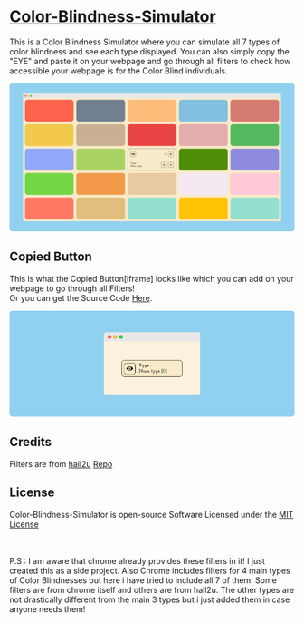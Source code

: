 # [Color-Blindness-Simulator](https://praashoo7.github.io/Photo-Gallery-React/)

This is a Color Blindness Simulator where you can simulate all 7 types of color blindness and see each type displayed. You can also simply copy the "EYE" and paste it on your webpage and go through all filters to check how accessible your webpage is for the Color Blind individuals.

![Readme Image](ReadMe-Images/Color-Blindness-Simulator.png)

## Copied Button

This is what the Copied Button[iframe] looks like which you can add on your webpage to go through all Filters!<br>
Or you can get the Source Code [Here](https://praashoo7.github.io/Color-Blindness-Simulator/Button/index.html).

![Copied Code Image](ReadMe-Images/Copied-Code.png)

## Credits

Filters are from [hail2u](https://github.com/hail2u) [Repo](https://github.com/hail2u/color-blindness-emulation)

## License

Color-Blindness-Simulator is open-source Software Licensed under the [MIT License](https://github.com/Praashoo7/Color-Blindness-Simulator/blob/main/LICENSE)<br><br><br>

P.S : I am aware that chrome already provides these filters in it! I just created this as a side project. Also Chrome includes filters for 4 main types of Color Blindnesses but here i have tried to include all 7 of them. Some filters are from chrome itself and others are from hail2u. The other types are not drastically different from the main 3 types but i just added them in case anyone needs them!
